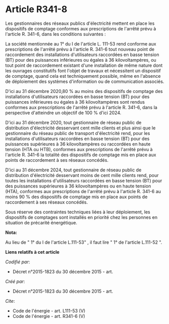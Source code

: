 # Article R341-8

Les gestionnaires des réseaux publics d'électricité mettent en place les dispositifs de comptage conformes aux prescriptions
de l'arrêté prévu à l'article R. 341-6, dans les conditions suivantes : 

La société mentionnée au 1° du I de l'article L. 111-53 rend conforme aux prescriptions de l'arrêté prévu à l'article R.
341-6 tout nouveau point de raccordement des installations d'utilisateurs raccordées en basse tension (BT) pour des
puissances inférieures ou égales à 36 kilovoltampères, ou tout point de raccordement existant d'une installation de même
nature dont les ouvrages constitutifs font l'objet de travaux et nécessitent un dispositif de comptage, quand cela est
techniquement possible, même en l'absence de déploiement des systèmes d'information ou de communication associés. 

D'ici au 31 décembre 2020,80 % au moins des dispositifs de comptage des installations d'utilisateurs raccordées en basse
tension (BT) pour des puissances inférieures ou égales à 36 kilovoltampères sont rendus conformes aux prescriptions de
l'arrêté prévu à l'article R. 341-6, dans la perspective d'atteindre un objectif de 100 % d'ici 2024. 

D'ici au 31 décembre 2020, tout gestionnaire de réseau public de distribution d'électricité desservant cent mille clients et
plus ainsi que le gestionnaire du réseau public de transport d'électricité rend, pour les installations d'utilisateurs
raccordées en basse tension (BT) pour des puissances supérieures à 36 kilovoltampères ou raccordées en haute tension (HTA ou
HTB), conformes aux prescriptions de l'arrêté prévu à l'article R. 341-6 la totalité des dispositifs de comptage mis en place
aux points de raccordement à ses réseaux concédés. 

D'ici au 31 décembre 2024, tout gestionnaire de réseau public de distribution d'électricité desservant moins de cent mille
clients rend, pour toutes les installations d'utilisateurs raccordées en basse tension (BT) pour des puissances supérieures à
36 kilovoltampères ou en haute tension (HTA), conformes aux prescriptions de l'arrêté prévu à l'article R. 341-6 au moins 90
% des dispositifs de comptage mis en place aux points de raccordement à ses réseaux concédés. 

Sous réserve des contraintes techniques liées à leur déploiement, les dispositifs de comptages sont installés en priorité
chez les personnes en situation de précarité énergétique.

**Nota:**

Au lieu de " 1° du I de l'article L.111-53" , il faut lire " 1° de l'article L.111-52 ".

**Liens relatifs à cet article**

_Codifié par_:

  - Décret n°2015-1823 du 30 décembre 2015 - art.

_Créé par_:

  - Décret n°2015-1823 du 30 décembre 2015 - art.

_Cite_:

  - Code de l'énergie - art. L111-53 (V)
  - Code de l'énergie - art. R341-6 (V)
